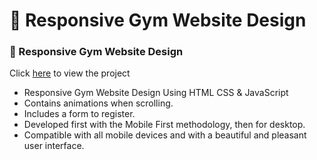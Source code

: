 #  💪 Responsive Gym Website Design
### 💪 Responsive Gym Website Design
Click [here](https://rr-iron-fitness.herokuapp.com/) to view the project

- Responsive Gym Website Design Using HTML CSS & JavaScript
- Contains animations when scrolling.
- Includes a form to register.
- Developed first with the Mobile First methodology, then for desktop.
- Compatible with all mobile devices and with a beautiful and pleasant user interface.


